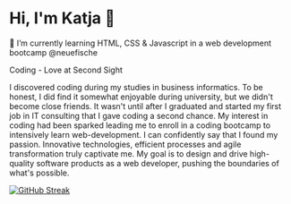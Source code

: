 # Hi, I'm Katja 👋

🌱 I’m currently learning HTML, CSS & Javascript in a web development bootcamp @neuefische

Coding - Love at Second Sight

I discovered coding during my studies in business informatics. To be honest, I did find it somewhat enjoyable during university, but we didn't become close friends. It wasn't until after I graduated and started my first job in IT consulting that I gave coding a second chance. My interest in coding had been sparked leading me to enroll in a coding bootcamp to intensively learn web-development. I can confidently say that I found my passion. Innovative technologies, efficient processes and agile transformation truly captivate me. My goal is to design and drive high-quality software products as a web developer, pushing the boundaries of what's possible.

  
[![GitHub Streak](https://github-readme-streak-stats.herokuapp.com?user=ekat-br&theme=midnight-purple&hide_border=true)](https://git.io/streak-stats)
